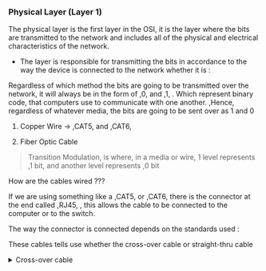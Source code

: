 

### Physical Layer  (Layer 1) 

The physical layer is the first layer in the OSI, it is the layer where the bits are transmitted to the network and includes all of the physical and electrical characteristics of the network.

- The layer is responsible for transmitting the bits in accordance to the way the device is connected to the network whether it is : 

Regardless of which method the bits are going to be transmitted over the network, it will always be in the form of ,0, and ,1, . Which represent binary code, that computers use to communicate with one another. ,Hence, regardless of whatever media, the bits are going to be sent over as 1 and 0

1. Copper Wire → ,CAT5, and ,CAT6, 

1. Fiber Optic Cable 

> Transition Modulation, is where, in a media or wire, 1 level represents ,1 bit, and another level represents ,0 bit



How are the cables wired ???

If we are using something like a ,CAT5, or ,CAT6, there is the connector at the end called ,RJ45, , this allows the cable to be connected to the computer or to the switch.

The way the connector is connected depends on the standards used : 

These cables tells use whether the cross-over cable or straight-thru cable

<details><summary>Cross-over cable</summary>


<details><summary>Straight-Thru cable</summary>


> Layer 1 view networks from a physical topology perspective i.e. how the network is connected 

How is communication synchronized ???

Communication can be transmitted ,synchronously, or ,asynchronously, .

<details><summary>Asynchronous Communication</summary>


<details><summary>Synchronous Communication</summary>


How is bandwidth utilized ???

The Bandwidth refers to the speed at which bits are being transferred

In Utilizing Bandwidth, there are 2 ways you can approach it : ,Broadband, and ,Baseband,.

<details><summary>Broadband</summary>


<details><summary>Baseband</summary>


The above are physical 1 devices → wired at least

Beyond Wired Cable, there are wireless as well : 

The below are infrastructure access points  :

> Layer 1 Devices are dumb devices, they basically repeat the incoming data and repeat whatever they receive to the other end.


### Data Link Layer (Layer 2)

1. Switch

1. NIC → Network-Interface Card

In the Data Link layer there are sub-layers and they are ,MAC, and ,LLC,.

In the Data Link Layer, there is something called Flow control, what is it ???

The main functionality of the LLC layer is that it multiplexes the protocols over the MAC layer while sending and de-multiplex the protocols while receiving. This layer controls the flow control.

The error-checking of the data link layer is performed by LLC. It can also track the acknowledgments.

While transmitting data, if LLC detects any frame loss, immediately it sends back to the source to transmit over again. The LLC layer comes above the MAC layer and acts as an interface between the upper layers and the MAC layer.

- Provides connection services and allows acknowledgement of receipt of messages

- Provides basic error control functions


MAC → Media Access Control, is a uniquely assigned address, that is made up of 48bits eg. ,00:00:5e:00:53:af . ,The Address is represented in a hexadecimal format, whereby each decimal is 4bit and the first half or 6 of the hexadecimals represent the vendor address and the remaining represent the unique machine address.

The MAC address is like the ,name, of the receiver or the ,home address, of the receiver, there must be a unique MAC addresses on a network, if not the network will fail. Since, the purpose of the MAC address is a set of a Unique identification for devices.

The NIC is responsible for allowing the device it is to, connect to the network. The NIC also contains the device’s MAC address.

Synchronous Communication

> Network devices use a common reference clock source and create time slots for transmission very similar to ,TDM, or ,StatTDM


### Network Layer  (Layer 3) 

In the Network Layer, it is responsible for forwarding traffic ,routing, with the logical address.

The Network layer deals with the IP ,Internet Protocol, the internet Protocol is just one of the protocols that are applied in this layer, of course there are other protocols but this protocol is still the most commonly implemented one. The ,IP, follows 2 different schemes ,IPV4, && ,IPV6, . The latter is a newly designed scheme, both these schemes play a role in assigning hosts, such that the number of host in ,IPV6, far exceeds ,IPV4,.

This layer mainly deals with data in the form of a Packet, when the frame from the Data-Link layer arrives in the Network layer, the Network Layer de-capsulates the frame to form a packet, this packet contains the IP addresses of the DST and SRC.

> How exactly is data forwarded or route the data across the networks

The 3 main ways this is done so : ,Packet Switching, , ,Circuit Switching,, ,Message Switching,.

> In the network layer, the term ,switching, refers to ,routing,, ,not the switch in data-link layer

The most common way of routing is Packet Switching, this is where segmented data are converted to packets via encapsulation in the network layer.

Packet switching,
 is a method of transferring the data to a network in form of packets. In order to transfer the file fast and efficiently manner over the network and minimize the transmission latency, the data is broken into small pieces of variable length, called ,Packet., At the destination, all these small parts (packets) have to be reassembled, belonging to the same file.




This Diagram shows that there are multiple routes from terminal 1 to terminal 2, and so in a real-life context, depending on the network traffic and other variables, the optimal route will be calculated by the router.

Packet Switching uses ,Store and Forward,
 technique while switching the packets; while forwarding the packet each hop first stores that packet then forward. This technique is very beneficial because packets may get discarded at any hop due to some reason. More than one path is possible between a pair of sources and destinations. Each packet contains Source and destination address using which they independently travel through the network. In other words, packets belonging to the same file may or may not travel through the same path. If there is congestion at some path, packets are allowed to choose different paths possible over an existing network.

Hence the entire idea of Packet Switching is, the Data will keep on hopping from one router to the other, until it finds it intended target.

- More efficient in terms of bandwidth, since the concept of reserving circuit is not there.

- Minimal transmission latency.

- More reliable as a destination can detect the missing packet.

- More fault tolerant because packets may follow a different path in case any link is down, Unlike Circuit Switching.

- Cost-effective and comparatively cheaper to implement.

Disadvantages : 

- Packet Switching doesn’t give packets in order, whereas Circuit Switching provides ordered delivery of packets because all the packets follow the same path.

- Since the packets are unordered, we need to provide sequence numbers for each packet.

- Complexity is more at each node because of the facility to follow multiple paths.

- Transmission delay is more because of rerouting.

- Packet Switching is beneficial only for small messages, but for bursty data (large messages) Circuit Switching is better.



Circuit Switching,, this is another way of routing data ; this is where there is a dedicated communication link established between 2 devices .


In the circuit switching, there is a permanent, dedicated link being established, this is when there are already pre-loaded route. Such that the administrator specifically wants the data to be transmitted from terminal 1 to 2 in a specific route.

- Audio Communication



Message Switching, is the third way, the data is routed towards the destination, the Message Switching is a network switching strategy in which data or message is transmitted entirely from the source to the destination node, one hop at a time. Every intermediary switch in the network stores the entire message during message routing. In this routing, dynamic routing is used unlike in circuit routing.

Normally, when the intended DST is not recognized by the intermediate nodes, the data is deleted, or when the DST device is offline. However, in this strategy the Data is stored.

Message Switching –, Message switching was a technique developed as an alternative to circuit switching before packet switching was introduced. In message switching, end-users communicate by sending and receiving ,messages, that included the entire data to be shared. Messages are the smallest individual unit. Also, the sender and receiver are not directly connected. There are a number of intermediate nodes that transfer data and ensure that the message reaches its destination. Message switched data networks are hence called hop-by-hop systems.

They provide 2 distinct and important characteristics:





Differences : 









1. As message switching is able to store the message for which communication channel is not available, it helps in reducing the traffic congestion in the network.

1. In message switching, the data channels are shared by the network devices.

1. It makes traffic management efficient by assigning priorities to the messages.

1. Because the messages are delivered via a store and forward method, it is possible to include priority in them.

1. It allows for infinite message lengths.

1. Unlike circuit switching, it does not necessitate the actual connection of source and destination devices.

1. Message switching cannot be used for real-time applications as storing messages causes delay.

1. In message switching, the message has to be stored for which every intermediate device in the network requires a large storing capacity.

1. Because the system is so intricate, people are frequently unaware of whether or not messages are correctly conveyed. This could cause problems in social relationships.

1. The type of message switching does not create a dedicated path between the devices. It is not dependable communication because there is no direct relationship between sender and receiver.

Applications –

The store-and-forward method was implemented in telegraph message switching centers. Today, although many major networks and systems are packet-switched or circuit-switched networks, their delivery processes can be based on message switching. For example, in most electronic mail systems the delivery process is based on message switching, while the network is in fact either circuit-switched or packet-switched.


### Transport Layer (Layer 4) 

This layer is responsible in providing the communication services directly to the application processes running on different hosts. Basically, this layer exists so as to ensure ,smooth handover of data, . 

The #3 Main Functions of the Transport layer → ,Segmentation, , ,Flow Control, and ,Error Contorl,. In this layer, we are also going to focus on certain protocols and they are ,TCP- Transmission Control Protocol, & ,UDP- User Datagram Protocol, . 

- [ ] Flow control. the best analogy to explain what flow control is, assume that flow control is like a normal road ; A road that has a junction, highway and everything. Let’s the highway speed is 80km/h while the normal lane speed is only 40km/h and beyond that can cause in accidents, to prevent this there is a constable.

1. Buffering, → 

1. Window Scaling, →

- [ ] Segmentation is where, when the Transport Layer receives data from the session layer, it segregates the data into segments, whilst tagging them with a ,SEQ, number, the ,SEQ, number refers to the arrangement of the data. This segmenting gives a lot of advantages : 

- UDP - User Datagram Protocol, →


###  Session Layer (Layer 5)

> The session layer is responsible for connecting, maintaining and exchanging information with other device, as well as authentication.

The session layer is the fifth layer in the OSI model, within this model, a lot of processes take place, Mainly, this session is responsible for establishing a dedicated communication line with another device- the device that sends the data i.e. the Sender.

This connection is supposed to be used for the exchange of information and other things, it also maintains this session and if needed terminates it.

Functions of Session Layer :,The session layer being the fifth layer in the OSI model performs several different as well as important functions which are need for establishing as well as maintaining a safe and secure connection.

```
Data from Presentation Layer <=> Session layer <=> Data from Transport Layer
```
Following are some of the functions which are performed by Session Layer –

- Session Layer works as a dialog controller through which it allows systems to communicate in either half-duplex mode or full duplex mode of communication.

- This layer is also responsible for token management, through which it prevents two users to simultaneously access or attempting the same critical operation.

- This layer allows synchronization by allowing the process of adding checkpoints, which are considered as synchronization points to the streams of data.

- This layer is also responsible for session checkpointing and recovery.

- This layer basically provides a mechanism of opening, closing and managing a session between the end-user application processes.

- The services offered by Session Layer are generally implemented in application environments using remote procedure calls (RPCs).

- The Session Layer is also responsible for synchronizing information from different sources.

- This layer also controls single or multiple connections for each-end user application and directly communicates with both Presentation and transport layers.

- Session Layer creates procedures for checkpointing followed by adjournment, restart and termination.

- Session Layer uses checkpoints to enable communication sessions which are to be resumed from that particular checkpoint at which communication failure has occurred.

- The session Layer is responsible for fetching or receiving data information from its previous layer (transport layer) and further sends data to the layer after it (presentation layer).

Session Layer Protocols :,Session Layer uses some protocols which are required for safe, secure and accurate communication which exists between two-ender user applications.Following are some of the protocols provided or used by the Session Layer –

- AppleTalk Data Stream Protocol (ADSP):, ADSP is that type of protocol which was developed by Apple Inc. and it includes a number of features that allow local area networks to be connected with no prior setup. This protocol was released in 1985. This protocol rigorously followed the OSI model of protocol layering. ADSP itself has two protocols named: AppleTalk Address Resolution Protocol (AARP) and Name Binding Protocol (NBP), both aimed at making system self-configuring.

- Real-time Transport Control Protocol (RTCP):, RTCP is a protocol which provides out-of-band statistics and control information for an RTP (Real-time Transport Protocol) session. RTCP’s primary function is to provide feedback on the quality of service (QoS) in media distribution by periodically sending statistical information such as transmitted octet and packet counts or packet loss to the participants in the streaming multimedia session.

- Point-to-Point Tunneling Protocol (PPTP):, PPTP is a protocol which provides a method for implementing virtual private networks. PPTP uses a TCP control channel and a Generic Routing Encapsulation tunnel to encapsulate PPP (Point-to-Point Protocol) packets This protocol provides security levels and remote access levels comparable with typical VPN (Virtual Private Network) products.

- Password Authentication Protocol (PAP):, Password Authentication Protocol is a password-based authentication protocol used by Point to Point Protocol (PPP) to validate users. Almost all network operating systems, remote servers support PAP. PAP authentication is done at the time of the initial link establishment and verifies the identity of the client using a two-way handshake (Client-sends data and server in return sends Authentication-ACK (Acknowledgement) after the data sent by client is verified completely).

- Remote Procedure Call Protocol (RPCP):, Remote Procedure Call Protocol (RPCP) is a protocol that is used when a computer program causes a procedure (or a sub-routine) to execute in a different address space without the programmer explicitly coding the details for the remote interaction. This is basically the form of client-server interaction, typically implemented via a request-response message-passing system.

- Sockets Direct Protocol (SDP):, Sockets Direct Protocol (SDP) is a protocol that supports streams of sockets over Remote Direct Memory Access (RDMA) network fabrics.The purpose of SDP is to provide an RDMA-accelerated alternative to the TCP protocol. The primary goal is to perform one particular thing in such a manner which is transparent to the application.


### Presentation Layer (Layer 6)

> This layer is basically used to encrypt the data so that the data from the application layer, especially sensitive data is not leaked.


### Application Layer (Layer 7) 


### OSI Model


### Encapsulation and Decapsulation 



